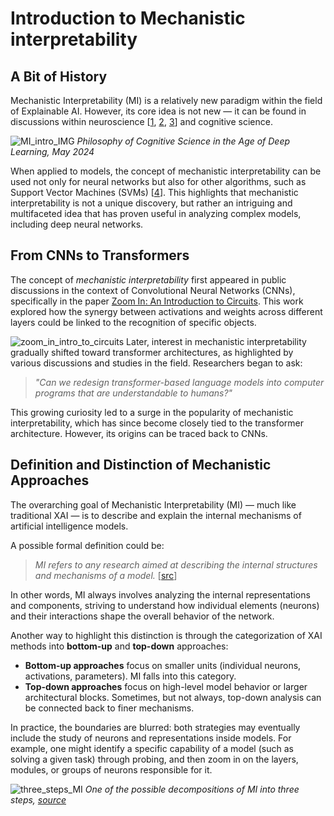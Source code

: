 # Introduction to Mechanistic interpretability

## **A Bit of History**

Mechanistic Interpretability (MI) is a relatively new paradigm within the field of Explainable AI. However, its core idea is not new — it can be found in discussions within neuroscience [[1](https://www.sciencedirect.com/science/article/abs/pii/S1001074215000200), [2](https://link.springer.com/chapter/10.1007/978-3-319-22084-0_2), [3](https://www.sciencedirect.com/science/article/pii/S0888754314001773)] and cognitive science.  

![MI_intro_IMG](https://ucarecdn.com/d2c11722-9a16-42d4-9145-ee8f52942cf9/-/crop/1132x369/0,3/-/preview/)
*Philosophy of Cognitive Science in the Age of Deep Learning, May 2024*  

When applied to models, the concept of mechanistic interpretability can be used not only for neural networks but also for other algorithms, such as Support Vector Machines (SVMs) [[4](https://link.springer.com/chapter/10.1007/978-81-322-1602-5_70)]. This highlights that mechanistic interpretability is not a unique discovery, but rather an intriguing and multifaceted idea that has proven useful in analyzing complex models, including deep neural networks.  

## **From CNNs to Transformers**  

The concept of *mechanistic interpretability* first appeared in public discussions in the context of Convolutional Neural Networks (CNNs), specifically in the paper [Zoom In: An Introduction to Circuits](https://distill.pub/2020/circuits/zoom-in/). This work explored how the synergy between activations and weights across different layers could be linked to the recognition of specific objects.  

![zoom_in_intro_to_circuits](https://ucarecdn.com/2de526c4-c1fb-4fc7-907b-b1f734dd08f2/)
Later, interest in mechanistic interpretability gradually shifted toward transformer architectures, as highlighted by various discussions and studies in the field. Researchers began to ask:  

> *"Can we redesign transformer-based language models into computer programs that are understandable to humans?"*  

This growing curiosity led to a surge in the popularity of mechanistic interpretability, which has since become closely tied to the transformer architecture. However, its origins can be traced back to CNNs.  

## **Definition and Distinction of Mechanistic Approaches**  

The overarching goal of Mechanistic Interpretability (MI) — much like traditional XAI — is to describe and explain the internal mechanisms of artificial intelligence models.  

A possible formal definition could be:  

> *MI refers to any research aimed at describing the internal structures and mechanisms of a model.* [[src](https://arxiv.org/pdf/2410.09087)]

In other words, MI always involves analyzing the internal representations and components, striving to understand how individual elements (neurons) and their interactions shape the overall behavior of the network.  

Another way to highlight this distinction is through the categorization of XAI methods into **bottom-up** and **top-down** approaches:  

- **Bottom-up approaches** focus on smaller units (individual neurons, activations, parameters). MI falls into this category.  
- **Top-down approaches** focus on high-level model behavior or larger architectural blocks. Sometimes, but not always, top-down analysis can be connected back to finer mechanisms.  

In practice, the boundaries are blurred: both strategies may eventually include the study of neurons and representations inside models. For example, one might identify a specific capability of a model (such as solving a given task) through probing, and then zoom in on the layers, modules, or groups of neurons responsible for it.  
 
![three_steps_MI](https://ucarecdn.com/688f59f7-3d81-4f5e-9643-6eee85c7153e/)
*One of the possible decompositions of MI into three steps, [source](https://www.alignmentforum.org/posts/64MizJXzyvrYpeKqm/sparsify-a-mechanistic-interpretability-research-agenda)*